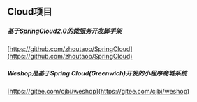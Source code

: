 ##   Cloud项目  

#####  基于SpringCloud2.0的微服务开发脚手架
[https://github.com/zhoutaoo/SpringCloud](https://github.com/zhoutaoo/SpringCloud)

#####  Weshop是基于Spring Cloud(Greenwich)开发的小程序商城系统  
[https://gitee.com/cjbi/weshop](https://gitee.com/cjbi/weshop)  
